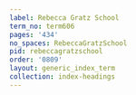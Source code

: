 ```yaml
---
label: Rebecca Gratz School
term_no: term606
pages: '434'
no_spaces: RebeccaGratzSchool
pid: rebeccagratzschool
order: '0809'
layout: generic_index_term
collection: index-headings
---
```

